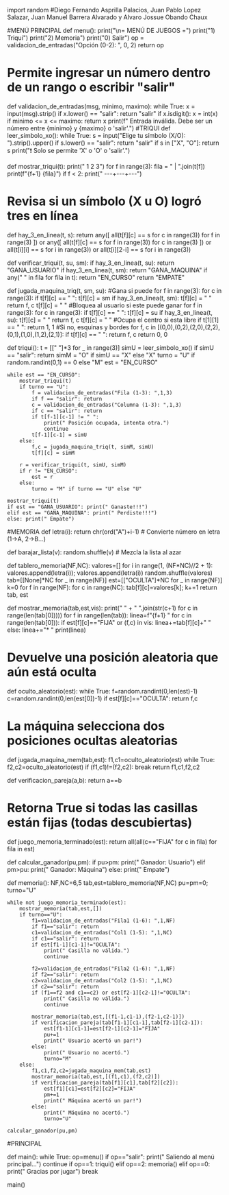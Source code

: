 import random
#Diego Fernando Asprilla Palacios, Juan Pablo Lopez Salazar, Juan Manuel Barrera Alvarado y Alvaro Jossue Obando Chaux

#MENÚ PRINCIPAL
def menu():
    print("\n= MENÚ DE JUEGOS =")
    print("1) Triqui")
    print("2) Memoria")
    print("0) Salir")
    op = validacion_de_entradas("Opción (0-2): ", 0, 2)
    return op

# Permite ingresar un número dentro de un rango o escribir "salir"
def validacion_de_entradas(msg, minimo, maximo):
    while True:
        x = input(msg).strip()
        if x.lower() == "salir":
            return "salir"
        if x.isdigit():
            x = int(x)
            if minimo <= x <= maximo:
                return x
        print(f" Entrada inválida. Debe ser un número entre {minimo} y {maximo} o 'salir'.")
#TRIQUI
def leer_simbolo_xo():
    while True:
        s = input("Elige tu símbolo (X/O): ").strip().upper()
        if s.lower() == "salir":
            return "salir"
        if s in ["X", "O"]:
            return s
        print("❗ Solo se permite 'X' o 'O' o 'salir'.")

def mostrar_triqui(t):
    print("   1   2   3")
    for f in range(3):
        fila = " | ".join(t[f])
        print(f"{f+1}  {fila}")
        if f < 2:
            print("  ---+---+---")

# Revisa si un símbolo (X u O) logró tres en línea
def hay_3_en_linea(t, s):
    return any([
        all(t[f][c] == s for c in range(3)) for f in range(3)
    ]) or any([
        all(t[f][c] == s for f in range(3)) for c in range(3)
    ]) or all(t[i][i] == s for i in range(3)) or all(t[i][2-i] == s for i in range(3))

def verificar_triqui(t, su, sm):
    if hay_3_en_linea(t, su): return "GANA_USUARIO"
    if hay_3_en_linea(t, sm): return "GANA_MAQUINA"
    if any(" " in fila for fila in t): return "EN_CURSO"
    return "EMPATE"

def jugada_maquina_triq(t, sm, su):
  #Gana si puede
    for f in range(3):
        for c in range(3):
            if t[f][c] == " ":
                t[f][c] = sm
                if hay_3_en_linea(t, sm):
                    t[f][c] = " "
                    return f, c
                t[f][c] = " "
  #Bloquea al usuario si este puede ganar
    for f in range(3):
        for c in range(3):
            if t[f][c] == " ":
                t[f][c] = su
                if hay_3_en_linea(t, su):
                    t[f][c] = " "
                    return f, c
                t[f][c] = " "
  #Ocupa el centro si esta libre
    if t[1][1] == " ": return 1, 1
  #Si no, esquinas y bordes
    for f, c in [(0,0),(0,2),(2,0),(2,2),(0,1),(1,0),(1,2),(2,1)]:
        if t[f][c] == " ": return f, c
    return 0, 0

def triqui():
    t = [[" "]*3 for _ in range(3)]
    simU = leer_simbolo_xo()
    if simU == "salir": return
    simM = "O" if simU == "X" else "X"
    turno = "U" if random.randint(0,1) == 0 else "M"
    est = "EN_CURSO"

    while est == "EN_CURSO":
        mostrar_triqui(t)
        if turno == "U":
            f = validacion_de_entradas("Fila (1-3): ",1,3)
            if f == "salir": return
            c = validacion_de_entradas("Columna (1-3): ",1,3)
            if c == "salir": return
            if t[f-1][c-1] != " ":
                print(" Posición ocupada, intenta otra.")
                continue
            t[f-1][c-1] = simU
        else:
            f,c = jugada_maquina_triq(t, simM, simU)
            t[f][c] = simM

        r = verificar_triqui(t, simU, simM)
        if r != "EN_CURSO":
            est = r
        else:
            turno = "M" if turno == "U" else "U"

    mostrar_triqui(t)
    if est == "GANA_USUARIO": print(" Ganaste!!!")
    elif est == "GANA_MAQUINA": print(" Perdiste!!!")
    else: print(" Empate")

#MEMORIA
def letra(i): return chr(ord("A")+i-1) # Convierte número en letra (1→A, 2→B...)

def barajar_lista(v): random.shuffle(v) # Mezcla la lista al azar

def tablero_memoria(NF,NC):
    valores=[]
    for i in range(1, (NF*NC)//2 + 1):
        valores.append(letra(i)); valores.append(letra(i))
    random.shuffle(valores)
    tab=[[None]*NC for _ in range(NF)]
    est=[["OCULTA"]*NC for _ in range(NF)]
    k=0
    for f in range(NF):
        for c in range(NC):
            tab[f][c]=valores[k]; k+=1
    return tab, est

def mostrar_memoria(tab,est,vis):
    print("   " + " ".join(str(c+1) for c in range(len(tab[0]))))
    for f in range(len(tab)):
        linea=f"{f+1}  "
        for c in range(len(tab[0])):
            if est[f][c]=="FIJA" or (f,c) in vis:
                linea+=tab[f][c]+" "
            else:
                linea+="* "
        print(linea)

# Devuelve una posición aleatoria que aún está oculta
def oculto_aleatorio(est):
    while True:
        f=random.randint(0,len(est)-1)
        c=random.randint(0,len(est[0])-1)
        if est[f][c]=="OCULTA": return f,c

# La máquina selecciona dos posiciones ocultas aleatorias
def jugada_maquina_mem(tab,est):
    f1,c1=oculto_aleatorio(est)
    while True:
        f2,c2=oculto_aleatorio(est)
        if (f1,c1)!=(f2,c2): break
    return f1,c1,f2,c2

def verificacion_pareja(a,b): return a==b

# Retorna True si todas las casillas están fijas (todas descubiertas)
def juego_memoria_terminado(est):
    return all(all(c=="FIJA" for c in fila) for fila in est)

def calcular_ganador(pu,pm):
    if pu>pm: print(" Ganador: Usuario")
    elif pm>pu: print(" Ganador: Máquina")
    else: print(" Empate")

def memoria():
    NF,NC=6,5
    tab,est=tablero_memoria(NF,NC)
    pu=pm=0; turno="U"

    while not juego_memoria_terminado(est):
        mostrar_memoria(tab,est,[])
        if turno=="U":
            f1=validacion_de_entradas("Fila1 (1-6): ",1,NF)
            if f1=="salir": return
            c1=validacion_de_entradas("Col1 (1-5): ",1,NC)
            if c1=="salir": return
            if est[f1-1][c1-1]!="OCULTA":
                print(" Casilla no válida.")
                continue

            f2=validacion_de_entradas("Fila2 (1-6): ",1,NF)
            if f2=="salir": return
            c2=validacion_de_entradas("Col2 (1-5): ",1,NC)
            if c2=="salir": return
            if (f1==f2 and c1==c2) or est[f2-1][c2-1]!="OCULTA":
                print(" Casilla no válida.")
                continue

            mostrar_memoria(tab,est,[(f1-1,c1-1),(f2-1,c2-1)])
            if verificacion_pareja(tab[f1-1][c1-1],tab[f2-1][c2-1]):
                est[f1-1][c1-1]=est[f2-1][c2-1]="FIJA"
                pu+=1
                print(" Usuario acertó un par!")
            else:
                print(" Usuario no acertó.")
                turno="M"
        else:
            f1,c1,f2,c2=jugada_maquina_mem(tab,est)
            mostrar_memoria(tab,est,[(f1,c1),(f2,c2)])
            if verificacion_pareja(tab[f1][c1],tab[f2][c2]):
                est[f1][c1]=est[f2][c2]="FIJA"
                pm+=1
                print(" Máquina acertó un par!")
            else:
                print(" Máquina no acertó.")
                turno="U"

    calcular_ganador(pu,pm)

#PRINCIPAL

def main():
    while True:
        op=menu()
        if op=="salir":
            print(" Saliendo al menú principal...")
            continue
        if op==1: triqui()
        elif op==2: memoria()
        elif op==0:
            print(" Gracias por jugar")
            break

main()

